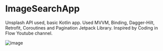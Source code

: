 # ImageSearchApp
Unsplash API used, basic Kotlin app. Used MVVM, Binding, Dagger-Hilt, Retrofit, Coroutines and Pagination Jetpack Library. Inspired by Coding in Flow Youtube channel.

![image](https://github.com/mertcoder/ImageSearchApp/assets/142554993/99b48d3e-2113-49cf-9e06-86f6070ecb76)
